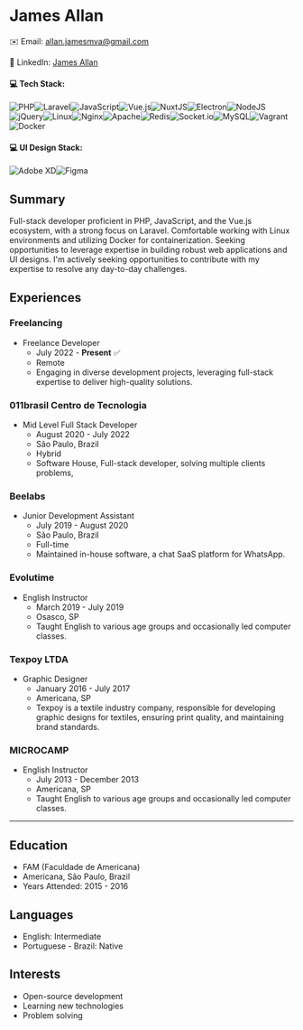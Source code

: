 
# James Allan   
✉️ Email: allan.jamesmva@gmail.com

🔗 LinkedIn: [James Allan](https://www.linkedin.com/in/jamesallandesigns/)
 
 
 
#### 💻 Tech Stack:
![PHP](https://img.shields.io/badge/php-%23777BB4.svg?style=for-the-badge&logo=php&logoColor=white)![Laravel](https://img.shields.io/badge/laravel-%23FF2D20.svg?style=for-the-badge&logo=laravel&logoColor=white)![JavaScript](https://img.shields.io/badge/javascript-%23323330.svg?style=for-the-badge&logo=javascript&logoColor=%23F7DF1E)![Vue.js](https://img.shields.io/badge/vuejs-%2335495e.svg?style=for-the-badge&logo=vuedotjs&logoColor=%234FC08D)![NuxtJS](https://img.shields.io/badge/Nuxt-black?style=for-the-badge&logo=nuxt.js&logoColor=white)![Electron](https://img.shields.io/badge/Electron-2B2E3A?style=for-the-badge&logo=electron&logoColor=9FEAF9)![NodeJS](https://img.shields.io/badge/node.js-6DA55F?style=for-the-badge&logo=node.js&logoColor=white)![jQuery](https://img.shields.io/badge/jquery-%230769AD.svg?style=for-the-badge&logo=jquery&logoColor=white)![Linux](https://img.shields.io/badge/Linux-FCC624?style=for-the-badge&logo=linux&logoColor=black)![Nginx](https://img.shields.io/badge/nginx-%23009639.svg?style=for-the-badge&logo=nginx&logoColor=white)![Apache](https://img.shields.io/badge/apache-%23D42029.svg?style=for-the-badge&logo=apache&logoColor=white)![Redis](https://img.shields.io/badge/redis-%23DD0031.svg?style=for-the-badge&logo=redis&logoColor=white)![Socket.io](https://img.shields.io/badge/Socket.io-black?style=for-the-badge&logo=socket.io&badgeColor=010101)![MySQL](https://img.shields.io/badge/mysql-%2300f.svg?style=for-the-badge&logo=mysql&logoColor=white)![Vagrant](https://img.shields.io/badge/vagrant-%231563FF.svg?style=for-the-badge&logo=vagrant&logoColor=white)![Docker](https://img.shields.io/badge/Docker-2CA5E0?style=for-the-badge&logo=docker&logoColor=white)
 
 #### 💻 UI Design Stack:
 ![Adobe XD](https://img.shields.io/badge/Adobe%20XD-470137?style=for-the-badge&logo=Adobe%20XD&logoColor=#FF61F6)![Figma](https://img.shields.io/badge/figma-%23F24E1E.svg?style=for-the-badge&logo=figma&logoColor=white) 
 
## Summary
Full-stack developer proficient in PHP, JavaScript, and the Vue.js ecosystem, with a strong focus on Laravel. 
Comfortable working with Linux environments and utilizing Docker for containerization. Seeking opportunities to leverage expertise in building robust web applications and UI designs.
I'm actively seeking opportunities to contribute with my expertise to resolve any day-to-day challenges.
 

## Experiences

 
### Freelancing
- Freelance Developer
  - July 2022 - **Present** ✅
  - Remote
  - Engaging in diverse development projects, leveraging full-stack expertise to deliver high-quality solutions.
 
### 011brasil Centro de Tecnologia
-   Mid Level Full Stack Developer
    - August 2020 - July 2022
    - São Paulo, Brazil
    - Hybrid
    - Software House, Full-stack developer, solving multiple clients problems,  

### Beelabs
- Junior Development Assistant
  - July 2019 - August 2020
  - São Paulo, Brazil
  - Full-time 
  - Maintained in-house software, a chat SaaS platform for WhatsApp.

### Evolutime
- English Instructor
  - March 2019 - July 2019 
  - Osasco, SP
  - Taught English to various age groups and occasionally led computer classes.

### Texpoy LTDA
- Graphic Designer
  - January 2016 - July 2017
  - Americana, SP
  - Texpoy is a textile industry company, responsible for developing graphic designs for textiles, ensuring print quality, and maintaining brand standards.
 
### MICROCAMP
- English Instructor
  - July 2013 - December 2013
  - Americana, SP
  - Taught English to various age groups and occasionally led computer classes.


---

 
## Education

  - FAM (Faculdade de Americana)
  - Americana, São Paulo, Brazil
  - Years Attended: 2015 - 2016
 

 
## Languages

- English: Intermediate
- Portuguese - Brazil: Native
 

## Interests

- Open-source development
- Learning new technologies
- Problem solving

